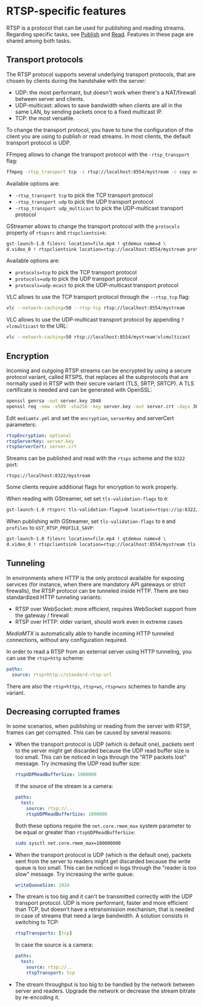 # RTSP-specific features

RTSP is a protocol that can be used for publishing and reading streams. Regarding specific tasks, see [Publish](publish#rtsp-clients) and [Read](read#rtsp). Features in these page are shared among both tasks.

## Transport protocols

The RTSP protocol supports several underlying transport protocols, that are chosen by clients during the handshake with the server:

- UDP: the most performant, but doesn't work when there's a NAT/firewall between server and clients.
- UDP-multicast: allows to save bandwidth when clients are all in the same LAN, by sending packets once to a fixed multicast IP.
- TCP: the most versatile.

To change the transport protocol, you have to tune the configuration of the client you are using to publish or read streams. In most clients, the default transport protocol is UDP.

FFmpeg allows to change the transport protocol with the `-rtsp_transport` flag:

```sh
ffmpeg -rtsp_transport tcp -i rtsp://localhost:8554/mystream -c copy output.mp4
```

Available options are:

- `-rtsp_transport tcp` to pick the TCP transport protocol
- `-rtsp_transport udp` to pick the UDP transport protocol
- `-rtsp_transport udp_multicast` to pick the UDP-multicast transport protocol

GStreamer allows to change the transport protocol with the `protocols` property of `rtspsrc` and `rtspclientsink`:

```sh
gst-launch-1.0 filesrc location=file.mp4 ! qtdemux name=d \
d.video_0 ! rtspclientsink location=rtsp://localhost:8554/mystream protocols=tcp
```

Available options are:

- `protocols=tcp` to pick the TCP transport protocol
- `protocols=udp` to pick the UDP transport protocol
- `protocols=udp-mcast` to pick the UDP-multicast transport protocol

VLC allows to use the TCP transport protocol through the `--rtsp_tcp` flag:

```sh
vlc --network-caching=50 --rtsp-tcp rtsp://localhost:8554/mystream
```

VLC allows to use the UDP-multicast transport protocol by appending `?vlcmulticast` to the URL:

```sh
vlc --network-caching=50 rtsp://localhost:8554/mystream?vlcmulticast
```

## Encryption

Incoming and outgoing RTSP streams can be encrypted by using a secure protocol variant, called RTSPS, that replaces all the subprotocols that are normally used in RTSP with their secure variant (TLS, SRTP, SRTCP). A TLS certificate is needed and can be generated with OpenSSL:

```sh
openssl genrsa -out server.key 2048
openssl req -new -x509 -sha256 -key server.key -out server.crt -days 3650
```

Edit `mediamtx.yml` and set the `encryption`, `serverKey` and serverCert parameters:

```yml
rtspEncryption: optional
rtspServerKey: server.key
rtspServerCert: server.crt
```

Streams can be published and read with the `rtsps` scheme and the `8322` port:

```
rtsps://localhost:8322/mystream
```

Some clients require additional flags for encryption to work properly.

When reading with GStreamer, set set `tls-validation-flags` to `0`:

```sh
gst-launch-1.0 rtspsrc tls-validation-flags=0 location=rtsps://ip:8322/...
```

When publishing with GStreamer, set `tls-validation-flags` to `0` and `profiles` to `GST_RTSP_PROFILE_SAVP`:

```sh
gst-launch-1.0 filesrc location=file.mp4 ! qtdemux name=d \
d.video_0 ! rtspclientsink location=rtsp://localhost:8554/mystream tls-validation-flags=0 profiles=GST_RTSP_PROFILE_SAVP
```

## Tunneling

In environments where HTTP is the only protocol available for exposing services (for instance, when there are mandatory API gateways or strict firewalls), the RTSP protocol can be tunneled inside HTTP. There are two standardized HTTP tunneling variants:

- RTSP over WebSocket: more efficient, requires WebSocket support from the gateway / firewall
- RTSP over HTTP: older variant, should work even in extreme cases

_MediaMTX_ is automatically able to handle incoming HTTP tunneled connections, without any configuration required.

In order to read a RTSP from an external server using HTTP tunneling, you can use the `rtsp+http` scheme:

```yml
paths:
  source: rtsp+http://standard-rtsp-url
```

There are also the `rtsp+https`, `rtsp+ws`, `rtsp+wss` schemes to handle any variant.

## Decreasing corrupted frames

In some scenarios, when publishing or reading from the server with RTSP, frames can get corrupted. This can be caused by several reasons:

- When the transport protocol is UDP (which is default one), packets sent to the server might get discarded because the UDP read buffer size is too small. This can be noticed in logs through the "RTP packets lost" message. Try increasing the UDP read buffer size:

  ```yml
  rtspUDPReadBufferSize: 1000000
  ```

  If the source of the stream is a camera:

  ```yml
  paths:
    test:
      source: rtsp://..
      rtspUDPReadBufferSize: 1000000
  ```

  Both these options require the `net.core.rmem_max` system parameter to be equal or greater than `rtspUDPReadBufferSize`:

  ```sh
  sudo sysctl net.core.rmem_max=100000000
  ```

- When the transport protocol is UDP (which is the default one), packets sent from the server to readers might get discarded because the write queue is too small. This can be noticed in logs through the "reader is too slow" message. Try increasing the write queue:

  ```yml
  writeQueueSize: 1024
  ```

- The stream is too big and it can't be transmitted correctly with the UDP transport protocol. UDP is more performant, faster and more efficient than TCP, but doesn't have a retransmission mechanism, that is needed in case of streams that need a large bandwidth. A solution consists in switching to TCP:

  ```yml
  rtspTransports: [tcp]
  ```

  In case the source is a camera:

  ```yml
  paths:
    test:
      source: rtsp://..
      rtspTransport: tcp
  ```

- The stream throughput is too big to be handled by the network between server and readers. Upgrade the network or decrease the stream bitrate by re-encoding it.
